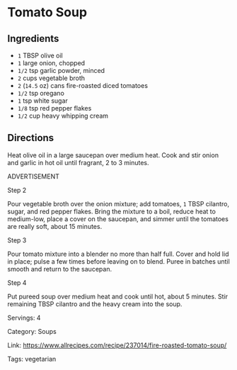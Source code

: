 # Tomato Soup

## Ingredients

- `1` TBSP olive oil
- `1` large onion, chopped
- `1/2` tsp garlic powder, minced
- `2` cups vegetable broth
- `2` (`14.5` oz) cans fire-roasted diced tomatoes
- `1/2` tsp oregano
- `1` tsp white sugar
- `1/8` tsp red pepper flakes
- `1/2` cup heavy whipping cream

## Directions

Heat olive oil in a large saucepan over medium heat. Cook and stir onion and garlic in hot oil until fragrant, 2 to 3 minutes.

ADVERTISEMENT

Step 2

Pour vegetable broth over the onion mixture; add tomatoes, `1` TBSP cilantro, sugar, and red pepper flakes. Bring the mixture to a boil, reduce heat to medium-low, place a cover on the saucepan, and simmer until the tomatoes are really soft, about 15 minutes.

Step 3

Pour tomato mixture into a blender no more than half full. Cover and hold lid in place; pulse a few times before leaving on to blend. Puree in batches until smooth and return to the saucepan.

Step 4

Put pureed soup over medium heat and cook until hot, about 5 minutes. Stir remaining TBSP cilantro and the heavy cream into the soup.

Servings: 4

Category: Soups

Link: https://www.allrecipes.com/recipe/237014/fire-roasted-tomato-soup/

Tags: vegetarian

